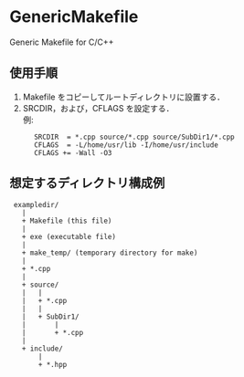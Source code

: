 # GenericMakefile
Generic Makefile for C/C++

## 使用手順
01. Makefile をコピーしてルートディレクトリに設置する．
02. SRCDIR，および，CFLAGS を設定する．  
    例:   
```
      SRCDIR  = *.cpp source/*.cpp source/SubDir1/*.cpp
      CFLAGS  = -L/home/usr/lib -I/home/usr/include
      CFLAGS += -Wall -O3
```

## 想定するディレクトリ構成例
```
 exampledir/
   |
   + Makefile (this file)
   |
   + exe (executable file)
   |
   + make_temp/ (temporary directory for make)
   |
   + *.cpp
   |
   + source/
   |   |
   |   + *.cpp
   |   |
   |   + SubDir1/
   |       |
   |       + *.cpp
   |
   + include/
       |
       + *.hpp
 ```
